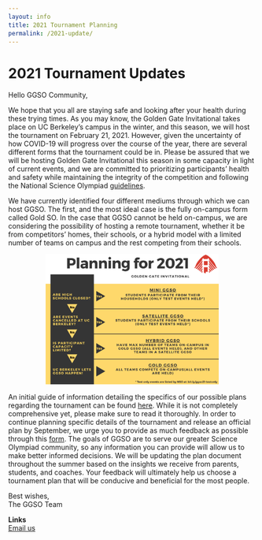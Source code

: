 ```yaml
---
layout: info
title: 2021 Tournament Planning
permalink: /2021-update/
---
```


# 2021 Tournament Updates

Hello GGSO Community,

We hope that you all are staying safe and looking after your health during these trying times. As you may know, the Golden Gate Invitational takes place on UC Berkeley’s campus in the winter, and this season, we will host the tournament on February 21, 2021. However, given the uncertainty of how COVID-19 will progress over the course of the year, there are several different forms that the tournament could be in. Please be assured that we will be hosting Golden Gate Invitational this season in some capacity in light of current events, and we are committed to prioritizing participants’ health and safety while maintaining the integrity of the competition and following the National Science Olympiad <a href = "https://www.soinc.org/play/tournaments">guidelines</a>.

We have currently identified four different mediums through which we can host GGSO. The first, and the most ideal case is the fully on-campus form called Gold SO. In the case that GGSO cannot be held on-campus, we are considering the possibility of hosting a remote tournament, whether it be from competitors’ homes, their schools, or a hybrid model with a limited number of teams on campus and the rest competing from their schools.

<center><img src="/img/announcements/ggso_flowchart.png" height="70%" width="70%"/></center>

An initial guide of information detailing the specifics of our possible plans regarding the tournament can be found <a href = "https://docs.google.com/document/d/1PgulkUgZ8pOl2daWdRuLzUSWo5lmfeKH7uJjoBNgBtk/edit?usp=sharing">here</a>. While it is not completely comprehensive yet, please make sure to read it thoroughly. In order to continue planning specific details of the tournament and release an official plan by September, we urge you to provide as much feedback as possible through this <a href = "https://docs.google.com/forms/d/15Sd1xRBSwJXtCCXIW4R9DgodFD7CvF_DVaXrn-enLkY/viewform?edit_requested=true">form</a>. The goals of GGSO are to serve our greater Science Olympiad community, so any information you can provide will allow us to make better informed decisions. We will be updating the plan document throughout the summer based on the insights we receive from parents, students, and coaches. Your feedback will ultimately help us choose a tournament plan that will be conducive and beneficial for the most people.

Best wishes, <br/>
The GGSO Team

**Links**
<br/>
<a class="btn btn-md btn-mid" target="_blank" href="mailto:goldengatescioly@gmail.com">Email us</a>